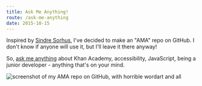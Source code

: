 ```yaml
---
title: Ask Me Anything!
route: /ask-me-anything
date: 2015-10-15
---
```


Inspired by [Sindre Sorhus](https://github.com/sindresorhus/ama), I've decided
to make an "AMA" repo on GitHub. I don't know if anyone will use it, but I'll
leave it there anyway!

So, [ask me anything](https://github.com/jdan/ama) about Khan Academy,
accessibility, JavaScript, being a junior developer - anything that's on your
mind.

![screenshot of my AMA repo on GitHub, with horrible wordart and all](/img/ama.png)

